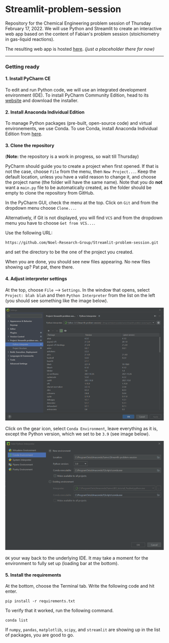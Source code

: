 # Streamlit-problem-session
Repository for the Chemical Engineering problem session of Thursday February 17, 2022. We will use Python and Streamlit to create an interactive web app based on the content of Fabian's problem session (stoichiometry in gas-liquid reactions).

The resulting web app is hosted [here](https://share.streamlit.io/noel-research-group/streamlit-problem-session/main/main.py).
*(just a placeholder there for now)*

___

### Getting ready
#### 1. Install PyCharm CE

To edit and run Python code, we will use an integrated development environment (IDE).
To install PyCharm Community Edition, head to its [website](https://www.jetbrains.com/pycharm/download/#section=windows) and download the installer.

#### 2. Install Anaconda Individual Edition

To manage Python packages (pre-built, open-source code) and virtual environements, we use Conda.
To use Conda, install Anaconda Individual Edition from [here](https://www.anaconda.com/products/individual).

#### 3. Clone the repository
(**Note:** the repository is a work in progress, so wait till Thursday)

PyCharm should guide you to create a project when first opened. If that is not the case, choose `File` from the menu, then `New Project...`.
Keep the default location, unless you have a valid reason to change it, and choose the project name (the folder will have the same name).
Note that you do **not** want a `main.py` file to be automatically created, as the folder should be empty to clone the repository from GitHub.

In the PyCharm GUI, check the menu at the top. Click on `Git` and from the dropdown menu choose `Clone...`.

Alternatively, if Git is not displayed, you will find `VCS` and from the dropdown menu you have to choose `Get from VCS...`.

Use the following URL:
```
https://github.com/Noel-Research-Group/Streamlit-problem-session.git
```
and set the directory to be the one of the project you created.

When you are done, you should see new files appearing. No new files showing up? Pat pat, there there.

#### 4. Adjust interpreter settings
At the top, choose `File` --> `Settings`. In the window that opens, select `Project: blah blah` and then `Python Interpreter` from the list on the left (you should see something like the image below).

![](Interpreter_settings.png)

Click on the gear icon, select `Conda Environment`, leave everything as it is, except the Python version, which we set to be `3.9` (see image below).

![](Interpreter_settings_2.png)

`OK` your way back to the underlying IDE. It may take a moment for the environment to fully set up (loading bar at the bottom).

#### 5. Install the requirements

At the bottom, choose the Terminal tab. Write the following code and hit enter.
```
pip install -r requirements.txt
```
To verify that it worked, run the following command.
```
conda list
```
If `numpy`, `pandas`, `matplotlib`, `scipy`, and `streamlit` are showing up in the list of packages, you are good to go.
